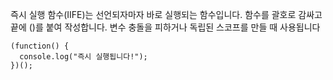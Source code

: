 즉시 실행 함수(IIFE)는 선언되자마자 바로 실행되는 함수입니다. 함수를 괄호로 감싸고 끝에 ()를 붙여 작성합니다. 변수 충돌을 피하거나 독립된 스코프를 만들 때 사용됩니다

```tsx
(function() {
  console.log("즉시 실행됩니다!");
})();
```